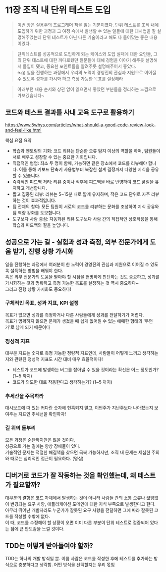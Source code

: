 # 11장 조직 내 단위 테스트 도입

> 이번 장은 실용주의 프로그래머 책을 읽는 기분이였다. 단위 테스트를 조직 내에 도입하기 위한 과정과 그 여정 속에서 발생할 수 있는 일들에 대한 대처법을 잘 설명해주었는데 단위 테스트가 아닌 다른 기술이라고 해도 다 들어맞는 좋은 내용이였다.   

> 단위테스트를 성공적으로 도입하게 되는 케이스와 도입 실패에 대한 요인들, 그 외 단위 테스트에 대한 까다로웠던 질문들에 대해 경험을 이야기 해주듯 설명해서 몰입이 됐고, 중요한 포인트들을 알려주듯 설명해주어서 좋았다.   
e.g) 일을 진행하는 과정에서 우리의 노력이 경영진의 관심과 지원으로 이어질 수 있도록 성과를 가시화 하고 측정 가능한 목표를 설정해라

> 아래부턴 내용 순서와 상관 없이 읽으면서 좋았던 부분들을 정리하는 느낌으로 가보겠습니다~

## 코드와 테스트 결과를 사내 교육 도구로 활용하기

https://www.5whys.com/articles/what-should-a-good-code-review-look-and-feel-like.html

핵심 요점 요약
- 학습과 멘토링의 기회: 코드 리뷰는 단순한 오류 탐지 이상의 역할을 하며, 팀원들이 서로 배우고 성장할 수 있는 중요한 기회입니다.
- 직접적인 협업: 최소 두 명이 함께, 가능하면 같은 장소에서 코드를 리뷰해야 합니다. 이를 통해 키보드 단축키 사용법부터 복잡한 설계 결정까지 다양한 지식을 공유할 수 있습니다.
- 즉각적인 피드백 처리: 리뷰 중이나 직후에 피드백을 바로 반영하여 코드 품질을 유지하고 개선합니다.
- 짧고 집중된 리뷰: 리뷰는 5~15분 내로 짧게 유지하며, 작은 코드 단위로 자주 리뷰하는 것이 효과적입니다.
- 팀 전체의 참여: 모든 팀원이 서로의 코드를 리뷰하는 문화를 조성하여 지식 공유와 팀 역량 강화를 도모합니다.
- 도구보다 사람 중심: 자동화된 리뷰 도구보다 사람 간의 직접적인 상호작용을 통해 학습과 피드백의 질을 높입니다.

## 성공으로 가는 길 - 실험과 성과 측정, 외부 전문가에게 도움 받기, 진행 상황 가시화

일을 진행하는 과정에서 여러분이 한 노력이 경영진의 관심과 지원으로 이어질 수 있도록 설득하는 방법을 배워야 한다.     
혹은 외부 전문가의 도움을 받아야 할 시점을 현명하게 판단하는 것도 중요하고, 성과를 가시화하는 것과 명확하고 측정 가능한 목표를 설정하는 것 역시 중요하다~   
그리고 진행 상황 가시화도 중요하다!

### 구체적인 목표, 성과 지표, KPI 설정

목표가 없으면 성과를 측정하거나 다른 사람들에게 성과를 전달하기가 어렵다.     
목표가 명확하지 않으면 문제가 생겼을 때 쉽게 없어질 수 있는 애매한 형태의 '무언가'로 남게 되기 때문이다

### 정성적 지표

대부분 지표는 숫자로 측정 가능한 정량적 지표인데, 사람들이 어떻게 느끼고 생각하는지와 관련된 정성적 지표도 시간 대비 매우 효율적이다!

- 테스트가 코드에 발생하는 버그를 잡아낼 수 있을 것이라는 확신은 어느 정도인가? (1~5 까지)
- 코드가 의도한 대로 작동한다고 생각하는가? (1~5 까지)

### 추세선을 주목하라

대시보드에 떠 있는 커다란 숫자에 현혹되지 말고, 이번주가 지난주보다 나아졌는지 보여주는 지표인 추세선을 확인하자!

### 길 위의 돌부리

모든 과정은 순탄하지만은 않을 것이다.   
성공으로 가는 길에는 항상 장애물이 있다.   
기술적인 문제는 적절한 해결책을 찾으면 극복 가능하지만, 조직 내 문제는 세심한 주의와 때로는 심리적인 접근이 필요하다. (명심)   


## 디버거로 코드가 잘 작동하는 것을 확인했는데, 왜 테스트가 필요할까?

대부분의 결함은 코드 자체에서 발생하는 것이 아니라 사람들 간의 소통 오류나 끊임없이 변경되는 요구 사항, 애플리케이션 도메인에 대한 지식 부족으로 발생한다고 한다.   
아무리 뛰어난 개발자라도 누군가가 잘못된 요구 사항을 전달하면 그에 따라 잘못된 코드를 작성할 수밖에 없다.   
이 때, 코드를 수정해야 할 상황이 오면 이미 다른 부분이 단위 테스트로 검증되어 있다는 점에 큰 안도감을 느낄 것이다.

## TDD는 어떻게 받아들여야 할까?

TDD는 하나의 개발 방식일 뿐. 이룹 사람은 코드를 작성한 후에 테스트를 추가하는 방식으로 충분하다고 생각함. 어떤 방식을 선택할지는 우리 몫임
